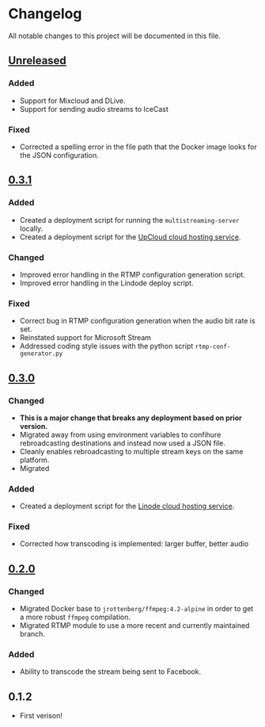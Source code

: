 # Changelog
All notable changes to this project will be documented in this file.

## [Unreleased]

### Added
* Support for Mixcloud and DLive.
* Support for sending audio streams to IceCast

### Fixed
* Corrected a spelling error in the file path that the Docker image looks for the JSON configuration.

## [0.3.1]
### Added
* Created a deployment script for running the `multistreaming-server` locally.
* Created a deployment script for the [UpCloud cloud hosting service](https://upcloud.com/signup/?promo=A2CVWA).

### Changed
* Improved error handling in the RTMP configuration generation script.
* Improved error handling in the Lindode deploy script.

### Fixed
* Correct bug in RTMP configuration generation when the audio bit rate is set.
* Reinstated support for Microsoft Stream
* Addressed coding style issues with the python script `rtmp-conf-generator.py`

## [0.3.0]
### Changed
* **This is a major change that breaks any deployment based on prior version.**
* Migrated away from using environment variables to confihure rebroadcasting destinations and instead now used a JSON file.
* Cleanly enables rebroadcasting to multiple stream keys on the same platform.
* Migrated

### Added
* Created a deployment script for the [Linode cloud hosting service](https://www.linode.com/?r=37246e0d6a6198293308e698647804fbfe02845e).

### Fixed
* Corrected how transcoding is implemented: larger buffer, better audio

## [0.2.0]
### Changed
* Migrated Docker base to `jrottenberg/ffmpeg:4.2-alpine` in order to get a more robust `ffmpeg` compilation.
* Migrated RTMP module to use a more recent and currently maintained branch.

### Added
* Ability to transcode the stream being sent to Facebook.

## 0.1.2
* First verison!


[Unreleased]: https://github.com/michaelkamprath/multi-service-rtmp-broadcaster/compare/v0.3.1...HEAD
[0.3.1]: https://github.com/michaelkamprath/multi-service-rtmp-broadcaster/compare/v0.3.0...v0.3.1
[0.3.0]: https://github.com/michaelkamprath/multi-service-rtmp-broadcaster/compare/v0.2.0...v0.3.0
[0.2.0]: https://github.com/michaelkamprath/multi-service-rtmp-broadcaster/compare/v0.1.2...v0.2.0
